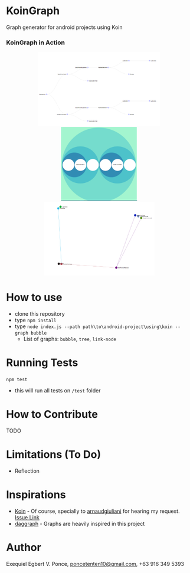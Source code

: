 # KoinGraph
Graph generator for android projects using Koin

### KoinGraph in Action
<div align="center">
  <img height="200" src="img/tree-graph.PNG" />
  <img height="200" src="img/bubble-graph.PNG" />
  <img height="200" src="img/link-node-graph.PNG" />
</div>

# How to use
- clone this repository
- type `npm install`
- type `node index.js --path path\to\android-project\using\koin --graph bubble` 
  - List of graphs: `bubble`, `tree`, `link-node`
  
# Running Tests
`npm test`
- this will run all tests on `/test` folder

# How to Contribute
TODO

# Limitations (To Do)
- Reflection

# Inspirations
- [Koin](https://github.com/InsertKoinIO/koin) - Of course, specially to [arnaudgiuliani](https://github.com/arnaudgiuliani) for hearing my request. [Issue Link](https://github.com/InsertKoinIO/koin/issues/479)
- [daggraph](https://github.com/dvdciri/daggraph) - Graphs are heavily inspired in this project

# Author
Exequiel Egbert V. Ponce, poncetenten10@gmail.com, +63 916 349 5393
